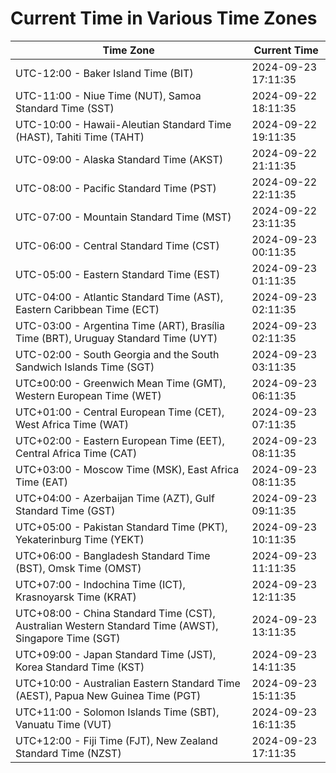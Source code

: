 # Current Time in Various Time Zones

| Time Zone | Current Time |
|-----------|--------------|
| UTC-12:00 - Baker Island Time (BIT) | 2024-09-23 17:11:35 |
| UTC-11:00 - Niue Time (NUT), Samoa Standard Time (SST) | 2024-09-22 18:11:35 |
| UTC-10:00 - Hawaii-Aleutian Standard Time (HAST), Tahiti Time (TAHT) | 2024-09-22 19:11:35 |
| UTC-09:00 - Alaska Standard Time (AKST) | 2024-09-22 21:11:35 |
| UTC-08:00 - Pacific Standard Time (PST) | 2024-09-22 22:11:35 |
| UTC-07:00 - Mountain Standard Time (MST) | 2024-09-22 23:11:35 |
| UTC-06:00 - Central Standard Time (CST) | 2024-09-23 00:11:35 |
| UTC-05:00 - Eastern Standard Time (EST) | 2024-09-23 01:11:35 |
| UTC-04:00 - Atlantic Standard Time (AST), Eastern Caribbean Time (ECT) | 2024-09-23 02:11:35 |
| UTC-03:00 - Argentina Time (ART), Brasília Time (BRT), Uruguay Standard Time (UYT) | 2024-09-23 02:11:35 |
| UTC-02:00 - South Georgia and the South Sandwich Islands Time (SGT) | 2024-09-23 03:11:35 |
| UTC±00:00 - Greenwich Mean Time (GMT), Western European Time (WET) | 2024-09-23 06:11:35 |
| UTC+01:00 - Central European Time (CET), West Africa Time (WAT) | 2024-09-23 07:11:35 |
| UTC+02:00 - Eastern European Time (EET), Central Africa Time (CAT) | 2024-09-23 08:11:35 |
| UTC+03:00 - Moscow Time (MSK), East Africa Time (EAT) | 2024-09-23 08:11:35 |
| UTC+04:00 - Azerbaijan Time (AZT), Gulf Standard Time (GST) | 2024-09-23 09:11:35 |
| UTC+05:00 - Pakistan Standard Time (PKT), Yekaterinburg Time (YEKT) | 2024-09-23 10:11:35 |
| UTC+06:00 - Bangladesh Standard Time (BST), Omsk Time (OMST) | 2024-09-23 11:11:35 |
| UTC+07:00 - Indochina Time (ICT), Krasnoyarsk Time (KRAT) | 2024-09-23 12:11:35 |
| UTC+08:00 - China Standard Time (CST), Australian Western Standard Time (AWST), Singapore Time (SGT) | 2024-09-23 13:11:35 |
| UTC+09:00 - Japan Standard Time (JST), Korea Standard Time (KST) | 2024-09-23 14:11:35 |
| UTC+10:00 - Australian Eastern Standard Time (AEST), Papua New Guinea Time (PGT) | 2024-09-23 15:11:35 |
| UTC+11:00 - Solomon Islands Time (SBT), Vanuatu Time (VUT) | 2024-09-23 16:11:35 |
| UTC+12:00 - Fiji Time (FJT), New Zealand Standard Time (NZST) | 2024-09-23 17:11:35 |
